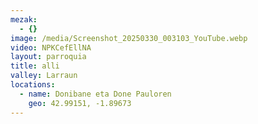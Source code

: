 ```yaml
---
mezak:
  - {}
image: /media/Screenshot_20250330_003103_YouTube.webp
video: NPKCefEllNA
layout: parroquia
title: alli
valley: Larraun
locations:
  - name: Donibane eta Done Pauloren
    geo: 42.99151, -1.89673
---
```

